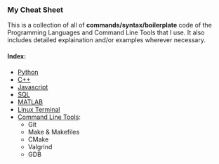 ### My Cheat Sheet
This is a collection of all of **commands/syntax/boilerplate** code of the Programming Languages and Command Line Tools that I use. It also includes detailed explaination and/or examples wherever necessary.

#### Index:

- [Python](python)
- [C++](cpp)
- [Javascript](javascript)
- [SQL](sql)
- [MATLAB](matlab)
- [Linux Terminal](linux)
- [Command Line Tools](tools):
    - Git
    - Make & Makefiles
    - CMake
    - Valgrind
    - GDB